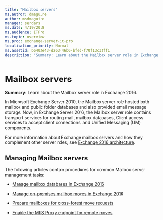 ```yaml
---
title: "Mailbox servers"
ms.author: dmaguire
author: msdmaguire
manager: serdars
ms.date: 4/19/2018
ms.audience: ITPro
ms.topic: overview
ms.prod: exchange-server-it-pro
localization_priority: Normal
ms.assetid: b6403e43-d263-46b6-bfeb-f70f13c32ff1
description: "Summary: Learn about the Mailbox server role in Exchange 2016."
---
```


# Mailbox servers

 **Summary**: Learn about the Mailbox server role in Exchange 2016.
  
In Microsoft Exchange Server 2010, the Mailbox server role hosted both mailbox and public folder databases and also provided email message storage. Now, in Exchange Server 2016, the Mailbox server role contains transport services for routing mail, mailbox databases, Client access services to accept client connections, and Unified Messaging (UM) components.
  
For more information about Exchange mailbox servers and how they complement other server roles, see [Exchange 2016 architecture](../../architecture/architecture.md).
  
## Managing Mailbox servers

The following articles contain procedures for common Mailbox server management tasks:
  
- [Manage mailbox databases in Exchange 2016](manage-databases.md)
    
- [Manage on-premises mailbox moves in Exchange 2016](manage-mailbox-moves.md)
    
- [Prepare mailboxes for cross-forest move requests](prep-mailboxes-for-cross-forest-moves.md)
    
- [Enable the MRS Proxy endpoint for remote moves](mrs-proxy-endpoint.md)
    

